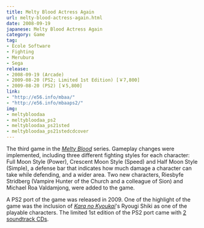 ```yaml
---
title: Melty Blood Actress Again
url: melty-blood-actress-again.html
date: 2008-09-19
japanese: Melty Blood Actress Again
category: Game
tag:
- Ecole Software
- Fighting
- Merubura
- Sega
release:
- 2008-09-19 (Arcade)
- 2009-08-20 (PS2; Limited 1st Edition) [￥7,800]
- 2009-08-20 (PS2) [￥5,800]
link:
- "http://e56.info/mbaa/"
- "http://e56.info/mbaaps2/"
img:
- meltybloodaa
- meltybloodaa_ps2
- meltybloodaa_ps21sted
- meltybloodaa_ps21stedcdcover
---
```


The third game in the [*Melty Blood*](melty-blood.html) series. Gameplay changes were implemented, including three different fighting styles for each character: Full Moon Style (Power), Crescent Moon Style (Speed) and Half Moon Style (Simple), a defense bar that indicates how much damage a character can take while defending, and a wider area. Two new characters, Riesbyfe Stridberg (Vampire Hunter of the Church and a colleague of Sion) and Michael Roa Valdamjong, were added to the game.

A PS2 port of the game was released in 2009. One of the highlight of the game was the inclusion of [*Kara no Kyoukai*](kara-no-kyoukai-1-the-garden-of-sinners.html)'s Ryougi Shiki as one of the playable characters. The limited 1st edition of the PS2 port came with [2 soundtrack CDs](all-over-melty-blood.html).